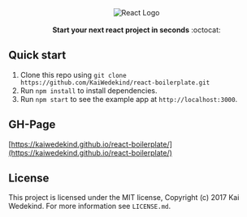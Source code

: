 <div style="display: flex; width: 100%; justify-content: center;">
    <img src="https://camo.githubusercontent.com/b194725966c6a5d21294d5bef4febdef7aa231ed/68747470733a2f2f7777772e6272616d2e75732f776f726470726573732f77702d636f6e74656e742f75706c6f6164732f323031362f30342f6573362d7765627061636b2d72656163742d626162656c2e706e67" alt="React Logo"/>
</div>
<br />

<div align="center"><strong>Start your next react project in seconds</strong> :octocat:</div>

## Quick start

1. Clone this repo using `git clone https://github.com/KaiWedekind/react-boilerplate.git`
1. Run `npm install` to install dependencies.
1. Run `npm start` to see the example app at `http://localhost:3000`.

## GH-Page
[https://kaiwedekind.github.io/react-boilerplate/](https://kaiwedekind.github.io/react-boilerplate/)

## License

This project is licensed under the MIT license, Copyright (c) 2017 Kai Wedekind. For more information see `LICENSE.md`.
